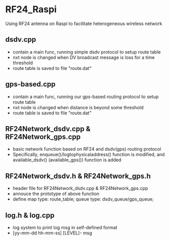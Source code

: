# RF24_Raspi
Using RF24 antenna on Raspi to facilitate heterogeneous wireless network

## dsdv.cpp
- contain a main func, running simple dsdv protocol to setup route table
- nxt node is changed when DV broadcast message is loss for a time threshold
- route table is saved to file "route.dat"

## gps-based.cpp
- contain a main func, running our gps-based routing protocol to setup route table
- nxt node is changed when distance is beyond some threshold
- route table is saved to file "route.dat"

## RF24Network_dsdv.cpp & RF24Network_gps.cpp
- basic network function based on RF24 and dsdv(gps) routing protocol
- Specifically, enqueue()/logtophysicaladdress() function is modified, and available_dsdv() (available_gps()) function is added

## RF24Network_dsdv.h & RF24Network_gps.h
- header file for RF24Network_dsdv.cpp & RF24Network_gps.cpp
- annouce the prototype of above function
- define map type: route_table; queue type: dsdv_queue/gps_queue;

## log.h & log.cpp
- log system to print log msg in self-defined format
- [yy-mm-dd hh-mm-ss] [LEVEL]- msg
